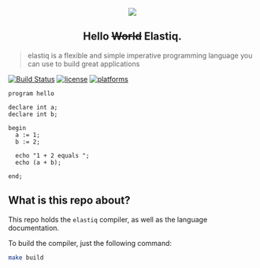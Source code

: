 <p align="center">
<img src="https://user-images.githubusercontent.com/8186616/30614558-44fa0604-9d62-11e7-8515-7e3314535a7c.png"/>
<h2 align="center">Hello <s>World</s> Elastiq.</h2>
</p>

> elastiq is a flexible and simple imperative programming language you can use to build great applications

[![Build Status](https://travis-ci.org/adrianovalente/elastiq-compiler.svg?branch=master)](https://travis-ci.org/adrianovalente/elastiq-compiler)
[![license](https://img.shields.io/github/license/mashape/apistatus.svg)]()
[![platforms](https://img.shields.io/badge/platform-linux--64%20%7C%20osx--64-orange.svg)]()

```
program hello

declare int a;
declare int b;

begin
  a := 1;
  b := 2;

  echo "1 + 2 equals ";
  echo (a + b);

end;
```

## What is this repo about?

This repo holds the `elastiq` compiler, as well as the language documentation.

To build the compiler, just the following command:

``` bash
make build
```
